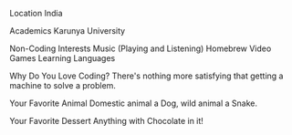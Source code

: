 Location
India

Academics
Karunya  University

Non-Coding Interests
Music (Playing and Listening)
Homebrew
Video Games
Learning Languages

Why Do You Love Coding?
There's nothing more satisfying that getting a machine to solve a problem.

Your Favorite Animal
Domestic animal a Dog, wild animal a Snake.

Your Favorite Dessert
Anything with Chocolate in it!
